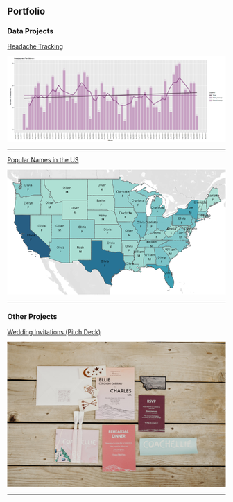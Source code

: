 ## Portfolio

### Data Projects 

[Headache Tracking](https://www.kaggle.com/code/elliecd/headache-tracking)

<img src="images/headaches-per-month.png?raw=true"/>

---

[Popular Names in the US](https://www.kaggle.com/code/elliecd/usa-names)

<img src="images/popular-names-by-state-2021.png?raw=true"/>

---

### Other Projects

[Wedding Invitations (Pitch Deck)](/wedding-invitations)

<img src="images/invitation-details.jpg?raw=true"/>

---

